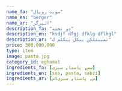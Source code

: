 ```yaml
---
name_fa: "سویت رویال"
name_en: "berger"
name_ar: "البرگر"
description_fa: "دو تخته"
description_en: "ksdjf dfgj dfklg dflkgl"
description_ar: "نمیبتلکن یبکل یبکلم ک"
price: 300,000,000
type: item
image: pasta.jpg
category_id: eghamat
ingredients_fa: [سس, پاستا, سبزی]
ingredients_en: [sos, pasta, sabzi]
ingredients_ar: [سsس, پاستا, سبزی]
---
```


